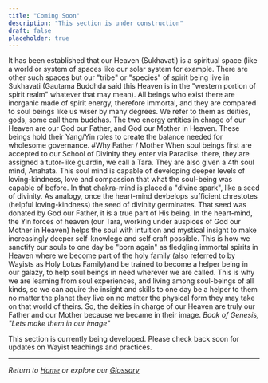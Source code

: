 ```yaml
---
title: "Coming Soon"
description: "This section is under construction"
draft: false
placeholder: true
---
```


It has been established that our Heaven (Sukhavati) is a spiritual space (like a world or system of spaces like our solar system for example. There are other such spaces but our "tribe" or "species" of spirit being live in Sukhavati (Gautama Buddhda said this Heaven is in the "western portion of spirit realm" whatever that may mean). All beings who exist there are inorganic made of spirit energy, therefore immortal, and they are compared to soul beings like us wiser by many degrees. We refer to them as deities, gods, some call them buddhas. The two energy entities in chrage of our Heaven are our God our Father, and God our Mother in Heaven. These beings hold their Yang/Yin roles to create the balance needed for wholesome governance.
#Why Father / Mother
When soul beings first are accepted to our School of Divinity they enter via Paradise. there, they are assigned a tutor-like guardin, we call a Tara. They are also given a 4th soul mind, Anahata. This soul mind is capable of developing deeper levels of loving-kindness, love and compassion that what the soul-being was capable of before. In that chakra-mind is placed a "divine spark", like a seed of divinity. As analogy, once the heart-mind devbelops sufficient chrestotes (helpful loving-kindness) the seed of divinity germinates. That seed was donated by God our Father, it is a true part of His being. In the heart-mind, the Yin forces of heaven (our Tara, working under auspices of God our Mother in Heaven) helps the soul with intuition and mystical insight to make increasingly deeper self-knowlege and self craft possible.
This is how we sanctify our souls to one day be "born again" as fledgling immortal spirits in Heaven where we become part of the holy family (also referred to by Wayists as Holy Lotus Family)and be trained to become a helper being in our galazy, to help soul beings in need wherever we are called.
This is why we are learning from soul experiences, and living among soul-beings of all kinds, so we can aquire the insight and skills to one day be a helper to them no matter the planet they live on no matter the physical form they may take on that world of theirs.
So, the deities in charge of our Heaven are truly our Father and our Mother because we became in their image. 
*Book of Genesis, "Lets make them in our image"*

This section is currently being developed. Please check back soon for updates on Wayist teachings and practices.

---

*Return to [Home](/) or explore our [Glossary](/glossary/)*
